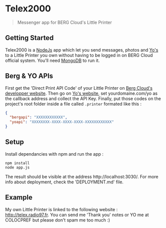 # Telex2000
> Messenger app for BERG Cloud's Little Printer

## Getting Started
Telex2000 is a [NodeJs](http://nodejs.org/) app which let you send messages, photos and [Yo's](http://www.justyo.co/) to a Little Printer you own without having to be logged in on BERG Cloud official system. You'll need [MongoDB](http://www.mongodb.org/) to run it.

## Berg & YO APIs
First get the 'Direct Print API Code' of your Little Printer on [Berg Cloud's developper website](http://remote.bergcloud.com/developers/littleprinter/direct_print_codes). Then go on [Yo's website](http://developer.justyo.co/), set yourdomaine.com/yo as the callback address and collect the API Key. Finally, put those codes on the project's root folder inside a file called `.printer` formated like this :
```json
{
  "bergapi": "XXXXXXXXXXXX",
  "yoapi": "XXXXXXXX-XXXX-XXXX-XXXX-XXXXXXXXXXXX"
}
```

## Setup
Install dependancies with npm and run the app :
```shell
npm install
node app.js
```

The result should be visible at the address http://localhost:3030/. For more info about deployment, check the 'DEPLOYMENT.md' file.

## Example
My own Little Printer is linked to the following website : http://telex.radio97.fr. You can send me 'Thank you' notes or YO me at COLOCPREF but please don't spam me too much :)